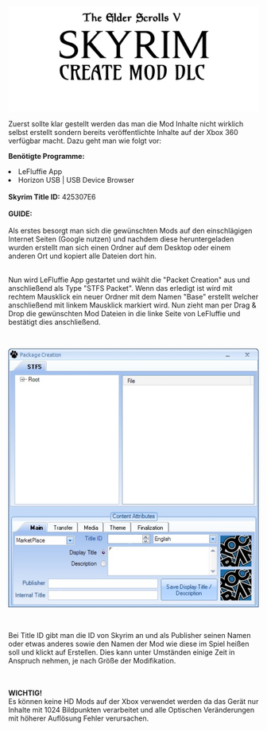 
<br>
<p align ="center"><img src="https://raw.githubusercontent.com/RAConquista/X360-TRN/master/docs/images/skyrimmod.png"></img></p>
Zuerst sollte klar gestellt werden das man die Mod Inhalte nicht wirklich selbst erstellt sondern bereits veröffentlichte Inhalte auf der Xbox 360 verfügbar macht. Dazu geht man wie folgt vor:
<p>
 <b>Benötigte Programme:</b>
 <br>
 <li>LeFluffie App</li>
 <li>Horizon USB | USB Device Browser</li>
<br>
 <b>Skyrim Title ID:</b> 425307E6
 <br>
<br>
 <b>GUIDE:</b>
 <br>
 <br>
Als erstes besorgt man sich die gewünschten Mods auf den einschlägigen Internet Seiten (Google nutzen) und nachdem diese heruntergeladen wurden erstellt man sich einen Ordner auf dem Desktop oder einem anderen Ort und kopiert alle Dateien dort hin. 
<p>
 <br>
Nun wird LeFluffie App gestartet und wählt die "Packet Creation" aus und anschließend als Type "STFS Packet". Wenn das erledigt ist wird mit rechtem Mausklick ein neuer Ordner mit dem Namen "Base" erstellt welcher anschließend mit linkem Mausklick markiert wird. Nun zieht man per Drag & Drop die gewünschten Mod Dateien in die linke Seite von LeFluffie und bestätigt dies anschließend. </p>
<br>
<p align ="center"><img src="https://raw.githubusercontent.com/RAConquista/X360-TRN/master/docs/images/lefluffie_packcreate.jpg"></img></p>
<br>
<p>
Bei Title ID gibt man die ID von Skyrim an und als Publisher seinen Namen oder etwas anderes sowie den Namen der Mod wie diese
im Spiel heißen soll und klickt auf Erstellen. Dies kann unter Umständen einige Zeit in Anspruch nehmen, je nach Größe der Modifikation. </p>
<br>
<br>
<b>WICHTIG!</b>
<br>
Es können keine HD Mods auf der Xbox verwendet werden da das Gerät nur Inhalte mit 1024 Bildpunkten verarbeitet und alle Optischen Veränderungen mit höherer Auflösung Fehler verursachen. 
